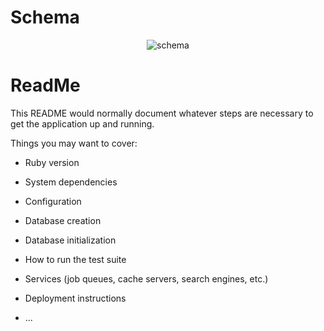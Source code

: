 
# Schema
<p align="center"> 
  <img src="https://user-images.githubusercontent.com/74567704/131948100-b7d231a1-1da4-49a4-bcf4-c1b2e62553b1.png" alt="schema">
</p>

# ReadMe 
This README would normally document whatever steps are necessary to get the
application up and running.

Things you may want to cover:

* Ruby version

* System dependencies

* Configuration

* Database creation

* Database initialization

* How to run the test suite

* Services (job queues, cache servers, search engines, etc.)

* Deployment instructions

* ...
